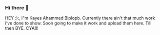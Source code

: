 ### Hi there 👋
HEY :):, I"m Kayes Ahammed Biplopb. 
Currently there ain't that much work i've done to show. 
Soon going to make it work and upload them here. 
Till then BYE.
CYA!!!

<!--
**KayesBiplob/KayesBiplob** is a ✨ _special_ ✨ repository because its `README.md` (this file) appears on your GitHub profile.

Here are some ideas to get you started:

- 🔭 I’m currently working on ...
- 🌱 I’m currently learning ...
- 👯 I’m looking to collaborate on ...
- 🤔 I’m looking for help with ...
- 💬 Ask me about ...
- 📫 How to reach me: ...
- 😄 Pronouns: ...
- ⚡ Fun fact: ...
-->
